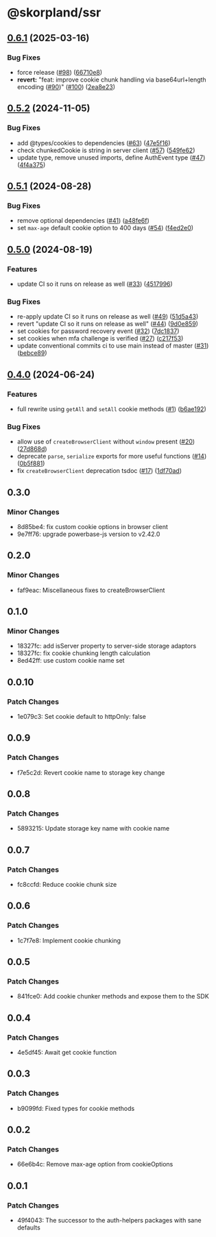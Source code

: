 # @skorpland/ssr

## [0.6.1](https://github.com/skorpland/ssr/compare/v0.6.0...v0.6.1) (2025-03-16)


### Bug Fixes

* force release ([#98](https://github.com/skorpland/ssr/issues/98)) ([66710e8](https://github.com/skorpland/ssr/commit/66710e82aab5106f464e6754f2e75641a951c941))
* **revert:** "feat: improve cookie chunk handling via base64url+length encoding ([#90](https://github.com/skorpland/ssr/issues/90))" ([#100](https://github.com/skorpland/ssr/issues/100)) ([2ea8e23](https://github.com/skorpland/ssr/commit/2ea8e23525f7e36e88bca3f9ae1fbce892c683e4))

## [0.5.2](https://github.com/skorpland/ssr/compare/v0.5.1...v0.5.2) (2024-11-05)


### Bug Fixes

* add @types/cookies to dependencies ([#63](https://github.com/skorpland/ssr/issues/63)) ([47e5f16](https://github.com/skorpland/ssr/commit/47e5f16b48e4ffbe889339410f50630aba734eac))
* check chunkedCookie is string in server client ([#57](https://github.com/skorpland/ssr/issues/57)) ([549fe62](https://github.com/skorpland/ssr/commit/549fe62813fb9c7277f7eda9e46ee0420f8e0b5f))
* update type, remove unused imports, define AuthEvent type ([#47](https://github.com/skorpland/ssr/issues/47)) ([4f4a375](https://github.com/skorpland/ssr/commit/4f4a375ab3df0274980718b7ad98cd4841a52cc4))

## [0.5.1](https://github.com/skorpland/ssr/compare/v0.5.0...v0.5.1) (2024-08-28)


### Bug Fixes

* remove optional dependencies ([#41](https://github.com/skorpland/ssr/issues/41)) ([a48fe6f](https://github.com/skorpland/ssr/commit/a48fe6fd9754786d0ec673ff1418b833a8cfbc70))
* set `max-age` default cookie option to 400 days ([#54](https://github.com/skorpland/ssr/issues/54)) ([f4ed2e0](https://github.com/skorpland/ssr/commit/f4ed2e0a29445781857c4526f84673693ca9679c))

## [0.5.0](https://github.com/skorpland/ssr/compare/v0.4.0...v0.5.0) (2024-08-19)


### Features

* update CI so it runs on release as well ([#33](https://github.com/skorpland/ssr/issues/33)) ([4517996](https://github.com/skorpland/ssr/commit/4517996a4eea6d41b8ad07c769c78a10b9ee63aa))


### Bug Fixes

* re-apply update CI so it runs on release as well ([#49](https://github.com/skorpland/ssr/issues/49)) ([51d5a43](https://github.com/skorpland/ssr/commit/51d5a43e2300f46560dc22c67c61f95a6b8d1b3b))
* revert "update CI so it runs on release as well" ([#44](https://github.com/skorpland/ssr/issues/44)) ([9d0e859](https://github.com/skorpland/ssr/commit/9d0e859cb18b7669f452bc955c6d1c4897873f93))
* set cookies for password recovery event ([#32](https://github.com/skorpland/ssr/issues/32)) ([7dc1837](https://github.com/skorpland/ssr/commit/7dc1837dc4aba870b32792586969316df980ce07))
* set cookies when mfa challenge is verified ([#27](https://github.com/skorpland/ssr/issues/27)) ([c217f53](https://github.com/skorpland/ssr/commit/c217f5392b17a80a8e30709445c239e860a107d6))
* update conventional commits ci to use main instead of master ([#31](https://github.com/skorpland/ssr/issues/31)) ([bebce89](https://github.com/skorpland/ssr/commit/bebce8999d9b2ae554daa2aaffdaf37d972b7fe4))

## [0.4.0](https://github.com/skorpland/ssr/compare/v0.3.0...v0.4.0) (2024-06-24)

### Features

- full rewrite using `getAll` and `setAll` cookie methods ([#1](https://github.com/skorpland/ssr/issues/1)) ([b6ae192](https://github.com/skorpland/ssr/commit/b6ae192aeb37ac6948637955cf1d3d6179b90065))

### Bug Fixes

- allow use of `createBrowserClient` without `window` present ([#20](https://github.com/skorpland/ssr/issues/20)) ([27d868d](https://github.com/skorpland/ssr/commit/27d868d530925805fe2f3577ae716ece40dd3ab6))
- deprecate `parse`, `serialize` exports for more useful functions ([#14](https://github.com/skorpland/ssr/issues/14)) ([0b5f881](https://github.com/skorpland/ssr/commit/0b5f881e90b7836f2b98b733aac1cc9f916286cb))
- fix `createBrowserClient` deprecation tsdoc ([#17](https://github.com/skorpland/ssr/issues/17)) ([1df70ad](https://github.com/skorpland/ssr/commit/1df70ad51e65caab46cbc00342dbb42f6d498c32))

## 0.3.0

### Minor Changes

- 8d85be4: fix custom cookie options in browser client
- 9e7ff76: upgrade powerbase-js version to v2.42.0

## 0.2.0

### Minor Changes

- faf9eac: Miscellaneous fixes to createBrowserClient

## 0.1.0

### Minor Changes

- 18327fc: add isServer property to server-side storage adaptors
- 18327fc: fix cookie chunking length calculation
- 8ed42ff: use custom cookie name set

## 0.0.10

### Patch Changes

- 1e079c3: Set cookie default to httpOnly: false

## 0.0.9

### Patch Changes

- f7e5c2d: Revert cookie name to storage key change

## 0.0.8

### Patch Changes

- 5893215: Update storage key name with cookie name

## 0.0.7

### Patch Changes

- fc8ccfd: Reduce cookie chunk size

## 0.0.6

### Patch Changes

- 1c7f7e8: Implement cookie chunking

## 0.0.5

### Patch Changes

- 841fce0: Add cookie chunker methods and expose them to the SDK

## 0.0.4

### Patch Changes

- 4e5df45: Await get cookie function

## 0.0.3

### Patch Changes

- b9099fd: Fixed types for cookie methods

## 0.0.2

### Patch Changes

- 66e6b4c: Remove max-age option from cookieOptions

## 0.0.1

### Patch Changes

- 49f4043: The successor to the auth-helpers packages with sane defaults
